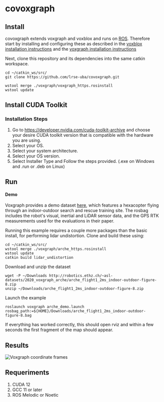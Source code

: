 # covoxgraph


## Install

covoxgraph extends voxgraph and voxblox and runs on [ROS](https://www.ros.org/). Therefore start by installing and configuring these as described in the [voxblox installation instructions](https://voxblox.readthedocs.io/en/latest/pages/Installation.html) and the [voxgraph installation instructions](https://github.com/ethz-asl/voxgraph#install)

Next, clone this repository and its dependencies into the same catkin workspace.

```shell script
cd ~/catkin_ws/src/
git clone https://github.com/lrse-uba/covoxgraph.git

wstool merge ./voxgraph/voxgraph_https.rosinstall
wstool update
```
## Install CUDA Toolkit
### Installation Steps
1. Go to https://developer.nvidia.com/cuda-toolkit-archive and choose your desire CUDA toolkit version that is compatible with the hardware you are using.
2. Select your OS.
3. Select your system architecture.
4. Select your OS version.
5. Select Installer Type and Follow the steps provided. (.exe on Windows and .run or .deb on Linux)

## Run

#### Demo
Voxgraph provides a demo dataset [here](http://robotics.ethz.ch/~asl-datasets/2020_voxgraph_arche), which features a hexacopter flying through an indoor-outdoor search and rescue training site. The rosbag includes the robot's visual, inertial and LiDAR sensor data, and the GPS RTK measurements used for the evaluations in their paper.

Running this example requires a couple more packages than the basic install, for performing lidar undistortion. Clone and build these using:

```shell script
cd ~/catkin_ws/src/
wstool merge ./voxgraph/arche_https.rosinstall
wstool update
catkin build lidar_undistortion
```

Download and unzip the dataset
```shell script
wget -P ~/Downloads http://robotics.ethz.ch/~asl-datasets/2020_voxgraph_arche/arche_flight1_2ms_indoor-outdoor-figure-8.zip
unzip ~/Downloads/arche_flight1_2ms_indoor-outdoor-figure-8.zip
```
Launch the example
```shell script
roslaunch voxgraph arche_demo.launch rosbag_path:=${HOME}/Downloads/arche_flight1_2ms_indoor-outdoor-figure-8.bag
```
If everything has worked correctly, this should open rviz and within a few seconds the first fragment of the map should appear.


## Results
<img alt="Voxgraph coordinate frames" src="https://git.robotica.dc.uba.ar/papers/icra2024/imgs/trajectories.png">

## Requeriments

1. CUDA 12
2. GCC 11 or later
3. ROS Melodic or Noetic



